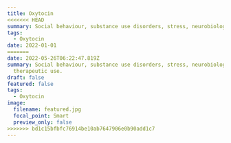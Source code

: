 ```yaml
---
title: Oxytocin
<<<<<<< HEAD
summary: Social behaviour, substance use disorders, stress, neurobiology, and therapeutic use.
tags:
  - Oxytocin
date: 2022-01-01
=======
date: 2022-05-26T06:22:47.819Z
summary: Social behaviour, substance use disorders, stress, neurobiology, and
  therapeutic use.
draft: false
featured: false
tags:
  - Oxytocin
image:
  filename: featured.jpg
  focal_point: Smart
  preview_only: false
>>>>>>> bd1c15bfbfc76914be10ab7647906e0b90add1c7
---
```

